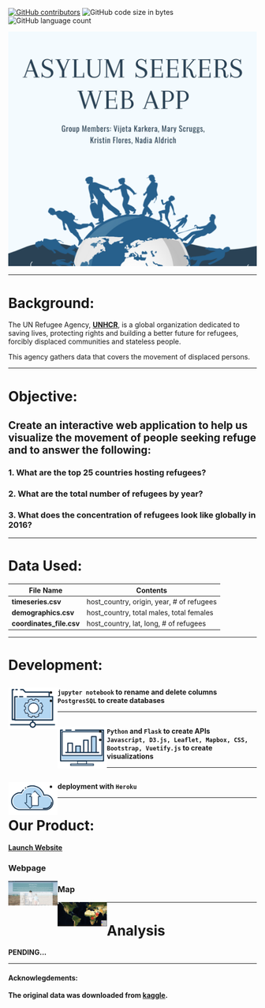 [![GitHub contributors](https://img.shields.io/github/contributors/kflores56/project_2?logo=Github&style=for-the-badge)](https://github.com/kflores56/project_2/graphs/contributors)
![GitHub code size in bytes](https://img.shields.io/github/languages/code-size/kflores56/project_2?style=for-the-badge)
![GitHub language count](https://img.shields.io/github/languages/count/kflores56/project_2?style=for-the-badge)


[![Header](https://raw.githubusercontent.com/nadiaaldrich/project_2/main/readme_images/project2_logo.png "Header")](https://asylumseekersapp.herokuapp.com/)


---


# Background:

The UN Refugee Agency, [**UNHCR**](https://www.unhcr.org/en-us/about-us.html), is a global organization dedicated to saving lives, protecting rights and building a better future for refugees, forcibly displaced communities and stateless people.

This agency gathers data that covers the movement of displaced persons.

---

# Objective: 

## Create an interactive web application to help us visualize the movement of people seeking refuge and to answer the following:


### 1. What are the top 25 countries hosting refugees?
### 2. What are the total number of refugees by year?
### 3. What does the concentration of refugees look like globally in 2016? 


---

# Data Used:

File Name | Contents
------------ | -------------
**timeseries.csv** | host_country, origin, year, # of refugees
**demographics.csv** | host_country, total males, total females 
**coordinates_file.csv** | host_country, lat, long, # of refugees

---

# Development: 

<a href="https:github.com/nadiaaldrich/project_2/main/readme_images"><img width="100" align='left' src="readme_images/files_icon.png?raw=true"></a>
<b/> 
---
- `jupyter notebook` to rename and delete columns
- `PostgresSQL` to create databases 
---
<a href="https:github.com/nadiaaldrich/project_2/main/readme_images"><img width="100" align='left' src="readme_images/visuals.png?raw=true"></a> 
<b/>
---
-  `Python` and `Flask` to create APIs
-  `Javascript, D3.js, Leaflet, Mapbox, CSS, Bootstrap, Vuetify.js` to create visualizations 
---
<a href="https:github.com/nadiaaldrich/project_2/main/readme_images"><img width="100" align='left' src="readme_images/cloud.png?raw=true"></a> 
<b/>
---
-  deployment with `Heroku`
--- 







# Our Product:

[**Launch Website**](https://asylumseekersapp.herokuapp.com/)

### Webpage
<a href="https://github.com/kflores56/project_2/tree/main/readme_images/webpage"><img width="100" align='left' src="readme_images/webpage.png?raw=true"></a> 
<b/>

### Map
<a href="https://github.com/kflores56/project_2/tree/main/readme_images/map"><img width="100" align='left' src="readme_images/map.png?raw=true"></a> 
<b/>

---

# Analysis 

PENDING...

---

#### Acknowlegdements: 
The original data was downloaded from [kaggle](https://www.kaggle.com/unitednations/refugee-data).




